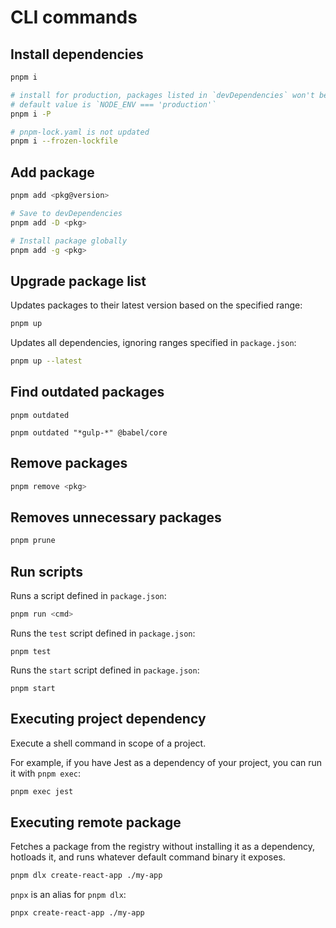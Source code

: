 # CLI commands

## Install dependencies

```bash
pnpm i

# install for production, packages listed in `devDependencies` won't be installed
# default value is `NODE_ENV === 'production'`
pnpm i -P

# pnpm-lock.yaml is not updated
pnpm i --frozen-lockfile
```

## Add package

```bash
pnpm add <pkg@version>

# Save to devDependencies
pnpm add -D <pkg>

# Install package globally
pnpm add -g <pkg>
```

## Upgrade package list

Updates packages to their latest version based on the specified range:
```bash
pnpm up
```

Updates all dependencies, ignoring ranges specified in `package.json`:
```bash
pnpm up --latest
```

## Find outdated packages

```shell
pnpm outdated
```

```shell
pnpm outdated "*gulp-*" @babel/core
```

## Remove packages

```bash
pnpm remove <pkg>
```

## Removes unnecessary packages

```bash
pnpm prune
```

## Run scripts

Runs a script defined in `package.json`:
```bash
pnpm run <cmd>
```

Runs the `test` script defined in `package.json`:
```shell
pnpm test
```

Runs the `start` script defined in `package.json`:
```shell
pnpm start
```

## Executing project dependency

Execute a shell command in scope of a project.

For example, if you have Jest as a dependency of your project, you can run it with `pnpm exec`:
```bash
pnpm exec jest
```

## Executing remote package

Fetches a package from the registry without installing it as a dependency, hotloads it, and runs whatever default command binary it exposes.

```bash
pnpm dlx create-react-app ./my-app
```

`pnpx` is an alias for `pnpm dlx`:
```bash
pnpx create-react-app ./my-app
```
